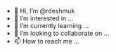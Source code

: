 - 👋 Hi, I’m @rdeshmuk
- 👀 I’m interested in ...
- 🌱 I’m currently learning ...
- 💞️ I’m looking to collaborate on ...
- 📫 How to reach me ...

<!---
rdeshmuk/rdeshmuk is a ✨ special ✨ repository because its `README.md` (this file) appears on your GitHub profile.
You can click the Preview link to take a look at your changes.
--->
